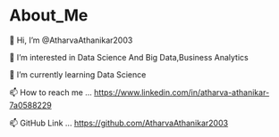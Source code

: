 # About_Me
👋 Hi, I’m @AtharvaAthanikar2003

👀 I’m interested in Data Science And Big Data,Business Analytics

🌱 I’m currently learning Data Science

📫 How to reach me ... https://www.linkedin.com/in/atharva-athanikar-7a0588229

📫 GitHub Link ... https://github.com/AtharvaAthanikar2003

